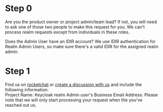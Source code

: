# Step 0
Are you the product owner or project admin/team lead?
If not, you will need to ask one of those two people to make this request for you.
We can't process realm requests except from individuals in these roles.

Does the Admin User have an IDIR account?
We use IDIR authentication for Realm Admin Users, so make sure there's a valid IDIR for the assigned realm admin.

# Step 1
Find us on [rocketchat](https://chat.developer.gov.bc.ca/channel/sso)  or [create a discussion with us](https://github.com/bcgov/sso-keycloak/discussions/new?category=delete-custom-realm) and include the following information:  
Project Name:
Keycloak realm
Admin user's Business Email Address:
Please note that we will only start processing your request when the you've reached out us. 